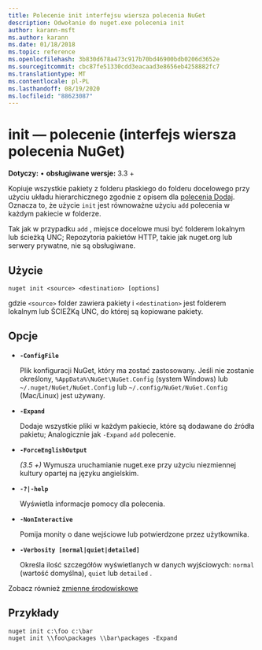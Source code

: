 ```yaml
---
title: Polecenie init interfejsu wiersza polecenia NuGet
description: Odwołanie do nuget.exe polecenia init
author: karann-msft
ms.author: karann
ms.date: 01/18/2018
ms.topic: reference
ms.openlocfilehash: 3b830d678a473c917b70bd46900bdb0206d3652e
ms.sourcegitcommit: cbc87fe51330cdd3eacaad3e8656eb4258882fc7
ms.translationtype: MT
ms.contentlocale: pl-PL
ms.lasthandoff: 08/19/2020
ms.locfileid: "88623087"
---
```

# <a name="init-command-nuget-cli"></a>init — polecenie (interfejs wiersza polecenia NuGet)

**Dotyczy:** &bullet; **obsługiwane wersje:** 3.3 +

Kopiuje wszystkie pakiety z folderu płaskiego do folderu docelowego przy użyciu układu hierarchicznego zgodnie z opisem dla [polecenia Dodaj](cli-ref-add.md). Oznacza to, że użycie `init` jest równoważne użyciu `add` polecenia w każdym pakiecie w folderze.

Tak jak w przypadku `add` , miejsce docelowe musi być folderem lokalnym lub ścieżką UNC; Repozytoria pakietów HTTP, takie jak nuget.org lub serwery prywatne, nie są obsługiwane.

## <a name="usage"></a>Użycie

```cli
nuget init <source> <destination> [options]
```

gdzie `<source>` folder zawiera pakiety i `<destination>` jest folderem lokalnym lub ŚCIEŻKą UNC, do której są kopiowane pakiety.

## <a name="options"></a>Opcje

- **`-ConfigFile`**

  Plik konfiguracji NuGet, który ma zostać zastosowany. Jeśli nie zostanie określony, `%AppData%\NuGet\NuGet.Config` (system Windows) lub `~/.nuget/NuGet/NuGet.Config` lub `~/.config/NuGet/NuGet.Config` (Mac/Linux) jest używany.

- **`-Expand`**

  Dodaje wszystkie pliki w każdym pakiecie, które są dodawane do źródła pakietu; Analogicznie jak `-Expand` `add` polecenie.

- **`-ForceEnglishOutput`**

  *(3.5 +)* Wymusza uruchamianie nuget.exe przy użyciu niezmiennej kultury opartej na języku angielskim.

- **`-?|-help`**

  Wyświetla informacje pomocy dla polecenia.

- **`-NonInteractive`**

  Pomija monity o dane wejściowe lub potwierdzone przez użytkownika.

- **`-Verbosity [normal|quiet|detailed]`**

  Określa ilość szczegółów wyświetlanych w danych wyjściowych: `normal` (wartość domyślna), `quiet` lub `detailed` .

Zobacz również [zmienne środowiskowe](cli-ref-environment-variables.md)

## <a name="examples"></a>Przykłady

```cli
nuget init c:\foo c:\bar
nuget init \\foo\packages \\bar\packages -Expand
```
